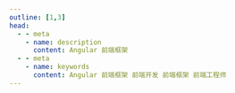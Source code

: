 ```yaml
---
outline: [1,3]
head:
  - - meta
    - name: description
      content: Angular 前端框架
  - - meta
    - name: keywords
      content: Angular 前端框架 前端开发 前端框架 前端工程师
---
```

